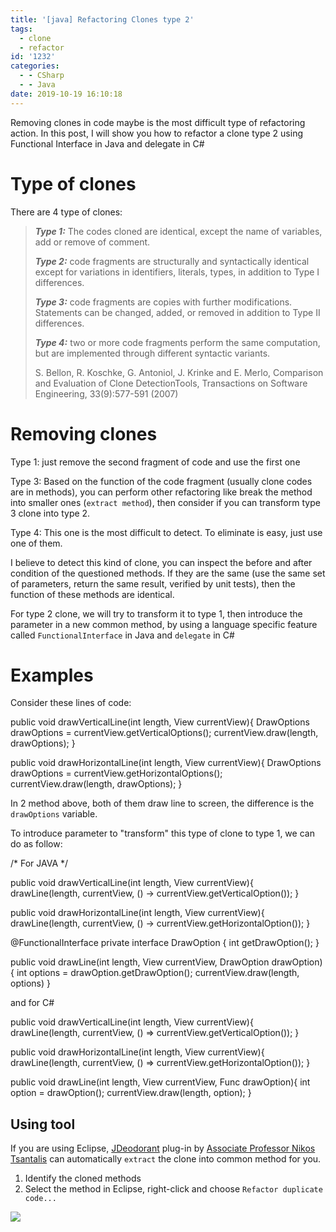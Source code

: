 ```yaml
---
title: '[java] Refactoring Clones type 2'
tags:
  - clone
  - refactor
id: '1232'
categories:
  - - CSharp
  - - Java
date: 2019-10-19 16:10:18
---
```


Removing clones in code maybe is the most difficult type of refactoring action. In this post, I will show you how to refactor a clone type 2 using Functional Interface in Java and delegate in C#

<!-- more -->

# Type of clones

There are 4 type of clones:

> _**Type 1:**_ The codes cloned are identical, except the name of variables, add or remove of comment.
> 
> _**Type 2:**_ code fragments are structurally and syntactically identical except for variations in identifiers, literals, types, in addition to Type I differences.
> 
> _**Type 3:**_ code fragments are copies with further modifications. Statements can be changed, added, or removed in addition to Type II differences.
> 
> _**Type 4:**_ two or more code fragments perform the same computation, but are implemented through different syntactic variants.
> 
> S. Bellon, R. Koschke, G. Antoniol, J. Krinke and E. Merlo, Comparison and Evaluation of Clone DetectionTools, Transactions on Software Engineering, 33(9):577-591 (2007)

# Removing clones

Type 1: just remove the second fragment of code and use the first one

Type 3: Based on the function of the code fragment (usually clone codes are in methods), you can perform other refactoring like break the method into smaller ones (`extract method`), then consider if you can transform type 3 clone into type 2.

Type 4: This one is the most difficult to detect. To eliminate is easy, just use one of them.

I believe to detect this kind of clone, you can inspect the before and after condition of the questioned methods. If they are the same (use the same set of parameters, return the same result, verified by unit tests), then the function of these methods are identical.

For type 2 clone, we will try to transform it to type 1, then introduce the parameter in a new common method, by using a language specific feature called `FunctionalInterface` in Java and `delegate` in C#

# Examples

Consider these lines of code:

public void drawVerticalLine(int length, View currentView){
    DrawOptions drawOptions = currentView.getVerticalOptions();
    currentView.draw(length, drawOptions);
}

public void drawHorizontalLine(int length, View currentView){
    DrawOptions drawOptions = currentView.getHorizontalOptions();
    currentView.draw(length, drawOptions);
}

In 2 method above, both of them draw line to screen, the difference is the `drawOptions` variable.

To introduce parameter to "transform" this type of clone to type 1, we can do as follow:

/\* For JAVA \*/

public void drawVerticalLine(int length, View currentView){
    drawLine(length, currentView, () -> currentView.getVerticalOption());
}

public void drawHorizontalLine(int length, View currentView){
    drawLine(length, currentView, () -> currentView.getHorizontalOption());
}

@FunctionalInterface
private interface DrawOption {
    int getDrawOption();
}

public void drawLine(int length, View currentView, DrawOption drawOption){
    int options = drawOption.getDrawOption();
    currentView.draw(length, options)
}

and for C#

public void drawVerticalLine(int length, View currentView){
    drawLine(length, currentView, () => currentView.getVerticalOption());
}

public void drawHorizontalLine(int length, View currentView){
    drawLine(length, currentView, () => currentView.getHorizontalOption());
}

public void drawLine(int length, View currentView, Func<int> drawOption){
    int option = drawOption();
    currentView.draw(length, option);
}

## Using tool

If you are using Eclipse, [JDeodorant](https://github.com/tsantalis/JDeodorant) plug-in by [Associate Professor Nikos Tsantalis](https://users.encs.concordia.ca/~nikolaos/) can automatically `extract` the clone into common method for you.

1.  Identify the cloned methods
2.  Select the method in Eclipse, right-click and choose `Refactor duplicate code...`

![](https://i.imgur.com/ndLJ8Iz.png)